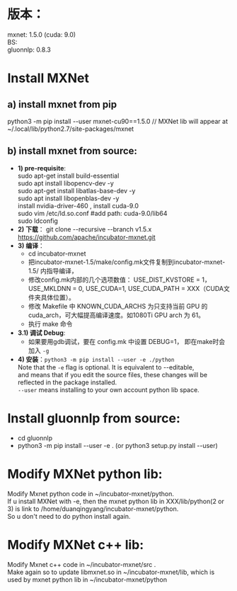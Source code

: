 # 版本：
mxnet: 1.5.0 (cuda: 9.0)  
BS:   
gluonnlp: 0.8.3

# Install MXNet
## a) install mxnet from pip
 python3 -m pip install --user mxnet-cu90==1.5.0  // MXNet lib will appear at ~/.local/lib/python2.7/site-packages/mxnet

## b) install mxnet from source: 
- **1) pre-requisite**:     
      sudo apt-get install build-essential  
      sudo apt install libopencv-dev -y  
      sudo apt-get install libatlas-base-dev  -y  
      sudo apt install libopenblas-dev -y  
      install nvidia-driver-460 , install cuda-9.0  
      sudo vim /etc/ld.so.conf #add path: cuda-9.0/lib64  
      sudo ldconfig
 - **2) 下载**： git clone --recursive --branch v1.5.x https://github.com/apache/incubator-mxnet.git
 - **3) 编译**：
     - cd incubator-mxnet
     - 把incubator-mxnet-1.5/make/config.mk文件复制到incubator-mxnet-1.5/ 内指导编译，
     - 修改config.mk内部的几个选项数值： USE_DIST_KVSTORE = 1，USE_MKLDNN = 0, USE_CUDA=1, USE_CUDA_PATH = XXX（CUDA文件夹具体位置）。
     - 修改 Makefile 中 KNOWN_CUDA_ARCHS 为只支持当前 GPU 的 cuda_arch，可大幅提高编译速度。如1080Ti GPU arch 为 61。
     - 执行 make 命令
 - **3.1) 调试 Debug**:
     - 如果要用gdb调试，要在 config.mk 中设置 DEBUG=1， 即在make时会加入 `-g`   
 - **4) 安装**：`python3 -m pip install --user -e ./python`  
Note that the `-e` flag is optional. It is equivalent to --editable,   
and means that if you edit the source files, these changes will be reflected in the package installed.  
`--user` means installing to your own account python lib space.

# Install gluonnlp from source:
- cd gluonnlp
- python3 -m pip install --user -e  . (or python3 setup.py install --user)

# Modify MXNet python lib:
Modify Mxnet python code in ~/incubator-mxnet/python.   
If u install MXNet with -e, then the mxnet python lib in XXX/lib/python(2 or 3)  is link to  /home/duanqingyang/incubator-mxnet/python.   
So u  don't need to do python install again.

# Modify MXNet c++ lib:
Modify Mxnet c++ code in ~/incubator-mxnet/src .  
Make again so to update libmxnet.so in ~/incubator-mxnet/lib, which is used by mxnet python lib in ~/incubator-mxnet/python
